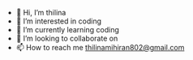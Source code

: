 - 👋 Hi, I’m thilina
- 👀 I’m interested in coding
- 🌱 I’m currently learning coding
- 💞️ I’m looking to collaborate on 
- 📫 How to reach me thilinamihiran802@gmail.com

<!---
tmic1999/tmic1999 is a ✨ special ✨ repository because its `README.md` (this file) appears on your GitHub profile.
You can click the Preview link to take a look at your changes.
--->
